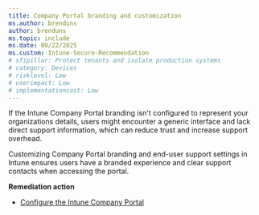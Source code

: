 ```yaml
---
title: Company Portal branding and customization
ms.author: brenduns
author: brenduns
ms.topic: include
ms.date: 09/22/2025
ms.custom: Intune-Secure-Recommendation
# sfipillar: Protect tenants and isolate production systems
# category: Devices
# risklevel: Low
# userimpact: Low
# implementationcost: Low
---
```

If the Intune Company Portal branding isn't configured to represent your organizations details, users might encounter a generic interface and lack direct support information, which can reduce trust and increase support overhead.

Customizing Company Portal branding and end-user support settings in Intune ensures users have a branded experience and clear support contacts when accessing the portal.

**Remediation action**

- [Configure the Intune Company Portal](/intune/intune-service/apps/company-portal-app)

